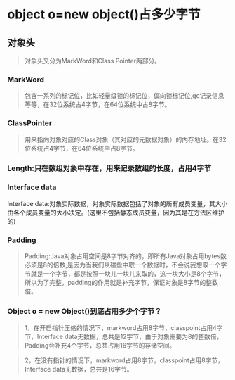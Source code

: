 # object o=new object()占多少字节

## 对象头
>对象头又分为MarkWord和Class Pointer两部分。

### MarkWord
>包含一系列的标记位，比如轻量级锁的标记位，偏向锁标记位,gc记录信息等等，在32位系统占4字节，在64位系统中占8字节。

### ClassPointer
>用来指向对象对应的Class对象（其对应的元数据对象）的内存地址。在32位系统占4字节，在64位系统中占8字节。

### Length:只在数组对象中存在，用来记录数组的长度，占用4字节

### Interface data
Interface data:对象实际数据，对象实际数据包括了对象的所有成员变量，其大小由各个成员变量的大小决定。(这里不包括静态成员变量，因为其是在方法区维护的)

### Padding
>Padding:Java对象占用空间是8字节对齐的，即所有Java对象占用bytes数必须是8的倍数,是因为当我们从磁盘中取一个数据时，不会说我想取一个字节就是一个字节，都是按照一块儿一块儿来取的，这一块大小是8个字节，所以为了完整，padding的作用就是补充字节，保证对象是8字节的整数倍。

### Object o = new Object()到底占用多少个字节？
>1，在开启指针压缩的情况下，markword占用8字节，classpoint占用4字节，Interface data无数据，总共是12字节，由于对象需要为8的整数倍，Padding会补充4个字节，总共占用16字节的存储空间。

>2，在没有指针的情况下，markword占用8字节，classpoint占用8字节，Interface data无数据，总共是16字节。

